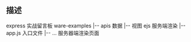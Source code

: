 ## 描述

express 实战留言板
ware-examples
  |-- apis 数据
  |-- 视图 ejs 服务端渲染
  |-- app.js 入口文件 
  |-- ... 服务器端渲染页面